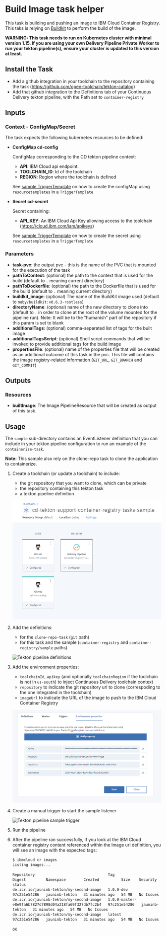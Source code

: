 # Build Image task helper

This task is building and pushing an image to IBM Cloud Container Registry. This taks is relying on [Buildkit](https://github.com/moby/buildkit) to perform the build of the image.

**WARNING: This task needs to run on Kubernetes cluster with minimal version 1.15. If you are using your own Delivery Pipeline Private Worker to run your tekton pipeline(s), ensure your cluster is updated to this version at least.**

## Install the Task
- Add a github integration in your toolchain to the repository containing the task (https://github.com/open-toolchain/tekton-catalog)
- Add that github integration to the Definitions tab of your Continuous Delivery tekton pipeline, with the Path set to `container-registry`

## Inputs

### Context - ConfigMap/Secret

  The task expects the following kubernetes resources to be defined:

* **ConfigMap cd-config**

  ConfigMap corresponding to the CD tekton pipeline context:
  * **API**: IBM Cloud api endpoint. 
  * **TOOLCHAIN_ID**: Id of the toolchain
  * **REGION**: Region where the toolchain is defined

  See [sample TriggerTemplate](./sample/listener-containerize.yaml) on how to create the configMap using `resourcetemplates` in a `TriggerTemplate`

* **Secret cd-secret**

  Secret containing:
  * **API_KEY**: An IBM Cloud Api Key allowing access to the toolchain (https://cloud.ibm.com/iam/apikeys)

  See [sample TriggerTemplate](./sample/listener-containerize.yaml) on how to create the secret using `resourcetemplates` in a `TriggerTemplate`

### Parameters

* **task-pvc**: the output pvc - this is the name of the PVC that is mounted for the execution of the task
* **pathToContext**: (optional) the path to the context that is used for the build (default to `.` meaning current directory)
* **pathToDockerfile**: (optional) the path to the Dockerfile that is used for the build (default to `.` meaning current directory)
* **buildkit_image**: (optional) The name of the BuildKit image used (default to `moby/buildkit:v0.6.3-rootless`)
* **directoryName**: (optional) name of the new directory to clone into (default to `.` in order to clone at the root of the volume mounted for the pipeline run). Note: It will be to the "humanish" part of the repository if this param is set to blank
* **additionalTags**: (optional) comma-separated list of tags for the built image
* **additionalTagsScript**: (optional) Shell script commands that will be invoked to provide additional tags for the build image
* **propertiesFile**: (optional) name of the properties file that will be created as an additional outcome of this task in the pvc. This file will contains the image registry-related information (`GIT_URL`, `GIT_BRANCH` and `GIT_COMMIT`)

## Outputs

### Resources

* **builtImage**: The Image PipelineResource that will be created as output of this task.

## Usage
The `sample` sub-directory contains an EventListener definition that you can include in your tekton pipeline configuration to run an example of the `containerize-task`.

**Note:** This sample also rely on the clone-repo task to clone the application to containerize.

1) Create a toolchain (or update a toolchain) to include:

   - the git repository that you want to clone, which can be private
   - the repository containing this tekton task
   - a tekton pipeline definition

   ![Toolchain overview](./sample/containerize-sample-toolchain-overview.png)

2) Add the definitions:

   - for the `clone-repo-task` (`git` path)
   - for this task and the sample (`container-registry` and `container-registry/sample` paths)

   ![Tekton pipeline definitions](./sample/containerize-sample-tekton-pipeline-definitions.png)

3) Add the environment properties:

   - `toolchainId`, `apikey` (and optionally `toolchainRegion` if the toolchain is not in `us-south`) to inject Continuous Delivery toolchain context
   - `repository` to indicate the git repository url to clone (correspoding to the one integrated in the toolchain)
   - `imageUrl` to indicate the URL of the image to push to the IBM Cloud Container Registry

   ![Tekton pipeline environment properties](./sample/containerize-sample-tekton-pipeline-environment-properties.png)

4) Create a manual trigger to start the sample listener

   ![Tekton pipeline sample trigger](./sample/containerize-sample-tekton-pipeline-sample-triggers.png)

5) Run the pipeline

6) After the pipeline ran successfully, if you look at the IBM Cloud container registry content referenced within the Image url definition, you will see an image with the expected tags:
   ```
   $ ibmcloud cr images
   Listing images...

   Repository                                 Tag                                                     Digest         Namespace        Created          Size    Security status
   de.icr.io/jauninb-tekton/my-second-image   1.0.0-dev                                               97c251e54286   jauninb-tekton   31 minutes ago   54 MB   No Issues
   de.icr.io/jauninb-tekton/my-second-image   1.0.0-master-e8e9fa6b7827d7898d04a218fa69f327db7fc2b4   97c251e54286   jauninb-tekton   31 minutes ago   54 MB   No Issues
   de.icr.io/jauninb-tekton/my-second-image   latest                                                  97c251e54286   jauninb-tekton   31 minutes ago   54 MB   No Issues

   OK
   ```
